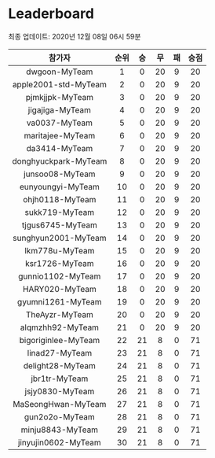 # Leaderboard
최종 업데이트: 2020년 12월 08일 06시 59분




| 참가자 | 순위 | 승 | 무 | 패 | 승점 |
|:---:|:---:|:---:|:---:|:---:|:---:|
| dwgoon-MyTeam | 1 | 0 | 20 | 9 | 20 |
| apple2001-std-MyTeam | 2 | 0 | 20 | 9 | 20 |
| pjmkjjpk-MyTeam | 3 | 0 | 20 | 9 | 20 |
| jigajiga-MyTeam | 4 | 0 | 20 | 9 | 20 |
| va0037-MyTeam | 5 | 0 | 20 | 9 | 20 |
| maritajee-MyTeam | 6 | 0 | 20 | 9 | 20 |
| da3414-MyTeam | 7 | 0 | 20 | 9 | 20 |
| donghyuckpark-MyTeam | 8 | 0 | 20 | 9 | 20 |
| junsoo08-MyTeam | 9 | 0 | 20 | 9 | 20 |
| eunyoungyi-MyTeam | 10 | 0 | 20 | 9 | 20 |
| ohjh0118-MyTeam | 11 | 0 | 20 | 9 | 20 |
| sukk719-MyTeam | 12 | 0 | 20 | 9 | 20 |
| tjgus6745-MyTeam | 13 | 0 | 20 | 9 | 20 |
| sunghyun2001-MyTeam | 14 | 0 | 20 | 9 | 20 |
| lkm778u-MyTeam | 15 | 0 | 20 | 9 | 20 |
| ksr1726-MyTeam | 16 | 0 | 20 | 9 | 20 |
| gunnio1102-MyTeam | 17 | 0 | 20 | 9 | 20 |
| HARY020-MyTeam | 18 | 0 | 20 | 9 | 20 |
| gyumni1261-MyTeam | 19 | 0 | 20 | 9 | 20 |
| TheAyzr-MyTeam | 20 | 0 | 20 | 9 | 20 |
| alqmzhh92-MyTeam | 21 | 0 | 20 | 9 | 20 |
| bigoriginlee-MyTeam | 22 | 21 | 8 | 0 | 71 |
| linad27-MyTeam | 23 | 21 | 8 | 0 | 71 |
| delight28-MyTeam | 24 | 21 | 8 | 0 | 71 |
| jbr1tr-MyTeam | 25 | 21 | 8 | 0 | 71 |
| jsjy0830-MyTeam | 26 | 21 | 8 | 0 | 71 |
| MaSeongHwan-MyTeam | 27 | 21 | 8 | 0 | 71 |
| gun2o2o-MyTeam | 28 | 21 | 8 | 0 | 71 |
| minju8843-MyTeam | 29 | 21 | 8 | 0 | 71 |
| jinyujin0602-MyTeam | 30 | 21 | 8 | 0 | 71 |